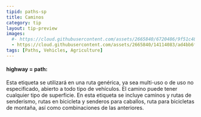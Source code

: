 ```yaml
---
tipid: paths-sp
title: Caminos
category: tip
layout: tip-preview
images:
  #- https://cloud.githubusercontent.com/assets/2665840/6720486/9f51c48e-cd99-11e4-97af-c1c7eea2d7c3.jpg
  - https://cloud.githubusercontent.com/assets/2665840/14114083/ad4bb6fc-f5a3-11e5-9d5f-8b97f9b431dd.jpg
tags: [Paths, Vehicles, Agriculture]
---
```


<h4>highway = path:</h4>

<p>Esta etiqueta se utilizará en una ruta genérica, ya sea multi-uso o de uso no especificado, abierto a todo tipo de vehículos. El camino puede tener cualquier tipo de superficie.
En esta etiqueta se incluye caminos y rutas de senderismo, rutas en bicicleta y senderos para caballos, ruta para bicicletas de montaña, así como combinaciones de las anteriores.</p>
